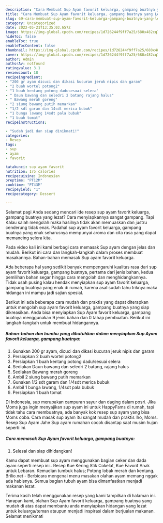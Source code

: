 ```yaml
---
description: "Cara Membuat Sup Ayam favorit keluarga, gampang buatnya yang Lezat Sekali, Buat Buka Puasa}"
title: "Cara Membuat Sup Ayam favorit keluarga, gampang buatnya yang Lezat Sekali, Buat Buka Puasa}"
slug: 69-cara-membuat-sup-ayam-favorit-keluarga-gampang-buatnya-yang-lezat-sekali-buat-buka-puasa
category: Uncategorized
date: 2022-05-21T13:35:03.657Z
image: https://img-global.cpcdn.com/recipes/1d726244f9ff7a25/680x482cq70/sup-ayam-favorit-keluarga-gampang-buatnya-foto-resep-utama.jpg
hideToc: false
enableToc: true
enableTocContent: false
thumbnail: https://img-global.cpcdn.com/recipes/1d726244f9ff7a25/680x482cq70/sup-ayam-favorit-keluarga-gampang-buatnya-foto-resep-utama.jpg
cover: https://img-global.cpcdn.com/recipes/1d726244f9ff7a25/680x482cq70/sup-ayam-favorit-keluarga-gampang-buatnya-foto-resep-utama.jpg
author: Admin
authorAv: notfound
ratingvalue: 3.1
reviewcount: 18
recipeingredient:
- "200 gr ayam dicuci dan dikasi kucuran jeruk nipis dan garam"
- "2 buah wortel potong2"
- "1 buah kentang potong dadusesuai selera"
- " Daun bawang dan seledri 2 batang rajang halus"
- " Bawang merah goreng"
- "2 siung bawang putih memarkan"
- "1/2 sdt garam dan 14sdt merica bubuk"
- "1 bunga lawang 14sdt pala bubuk"
- "1 buah tomat"
recipeinstructions:

- "Sudah jadi dan siap dinikmati!"
categories:
- Resep
tags:
- sup
- ayam
- favorit

katakunci: sup ayam favorit 
nutrition: 175 calories
recipecuisine: Indonesian
preptime: "PT12M"
cooktime: "PT43M"
recipeyield: "1"
recipecategory: Dessert

---
```



Selamat pagi Anda sedang mencari ide resep sup ayam favorit keluarga, gampang buatnya yang lezat? Cara menyiapkannya sangat gampang. Tapi Kalau salah mengolah maka hasilnya tidak akan memuaskan dan justru cenderung tidak enak. Padahal sup ayam favorit keluarga, gampang buatnya yang enak seharusnya mempunyai aroma dan cita rasa yang dapat memancing selera kita.


Pada video kali ini kami berbagi cara memasak Sup ayam dengan jelas dan mudah. Berikut ini cara dan langkah-langkah dalam proses membuat masakannya. Bahan-bahan memasak Sup ayam favorit keluarga.

Ada beberapa hal yang sedikit banyak mempengaruhi kualitas rasa dari sup ayam favorit keluarga, gampang buatnya, pertama dari jenis bahan, kedua pemilihan bahan segar hingga cara mengolah dan menghidangkannya. Tidak usah pusing kalau hendak menyiapkan sup ayam favorit keluarga, gampang buatnya yang enak di rumah, karena asal sudah tahu triknya maka hidangan ini mampu jadi sajian spesial.


Berikut ini ada beberapa cara mudah dan praktis yang dapat diterapkan untuk mengolah sup ayam favorit keluarga, gampang buatnya yang siap dikreasikan. Anda bisa menyiapkan Sup Ayam favorit keluarga, gampang buatnya menggunakan 9 jenis bahan dan 0 tahap pembuatan. Berikut ini langkah-langkah untuk membuat hidangannya.

<!--inarticleads1-->

##### Bahan-bahan dan bumbu yang dibutuhkan dalam menyiapkan Sup Ayam favorit keluarga, gampang buatnya:

1. Gunakan 200 gr ayam, dicuci dan dikasi kucuran jeruk nipis dan garam
1. Persiapkan 2 buah wortel potong2
1. Persiapkan 1 buah kentang potong dadu/sesuai selera
1. Sediakan  Daun bawang dan seledri 2 batang, rajang halus
1. Sediakan  Bawang merah goreng
1. Ambil 2 siung bawang putih memarkan
1. Gunakan 1/2 sdt garam dan 1/4sdt merica bubuk
1. Ambil 1 bunga lawang, 1/4sdt pala bubuk
1. Persiapkan 1 buah tomat


Di Indonesia, sup merupakan campuran sayur dan daging dalam posri. Jika Moms juga ingin menyajikan sup ayam ini untuk HappyFams di rumah, tapi tidak tahu cara membuatnya, ada banyak kok resep sup ayam yang bisa Moms coba. Cara masak sup ayam itu sangat mudah dan praktis lho, Moms. Resep Sup Ayam Jahe Sup ayam rumahan cocok disantap saat musim hujan seperti ini. 

<!--inarticleads2-->

##### Cara memasak Sup Ayam favorit keluarga, gampang buatnya:


1. Selesai dan siap dihidangkan!

Kamu dapat membuat sup ayam menggunakan bagian ceker dan dada ayam seperti resep ini.. Resep Kue Kering Stik Cokelat, Kue Favorit Anak untuk Lebaran. Kemudian tumbuk halus; Potong lobak merah dan kentang. Brilio.net - Berbicara mengenai menu masakan olahan ayam memang nggak ada habisnya. Semua bagian tubuh ayam bisa dimanfaatkan menjadi makanan lezat. 

Terima kasih telah menggunakan resep yang kami tampilkan di halaman ini. Harapan kami, olahan Sup Ayam favorit keluarga, gampang buatnya yang mudah di atas dapat membantu anda menyiapkan hidangan yang lezat untuk keluarga/teman ataupun menjadi inspirasi dalam berjualan makanan. Selamat menikmati
